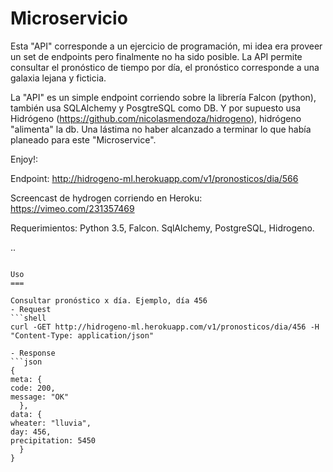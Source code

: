 Microservicio
===============================

Esta "API" corresponde a un ejercicio de programación, mi idea era proveer un set de endpoints pero finalmente no ha sido posible. La API permite consultar el pronóstico de tiempo por día, el pronóstico corresponde a una galaxia lejana y ficticia.

La "API" es un simple endpoint corriendo sobre la librería Falcon (python), también usa SQLAlchemy y PosgtreSQL como DB. Y por supuesto usa Hidrógeno (https://github.com/nicolasmendoza/hidrogeno), hidrógeno "alimenta" la db. 
Una lástima no haber alcanzado a terminar lo que había planeado para este "Microservice".  

Enjoy!:

Endpoint: http://hidrogeno-ml.herokuapp.com/v1/pronosticos/dia/566

Screencast de hydrogen corriendo en Heroku: https://vimeo.com/231357469

Requerimientos: Python 3.5, Falcon. SqlAlchemy, PostgreSQL, Hidrogeno.

..
```

Uso
===

Consultar pronóstico x día. Ejemplo, día 456
- Request
```shell
curl -GET http://hidrogeno-ml.herokuapp.com/v1/pronosticos/dia/456 -H "Content-Type: application/json"

- Response
```json
{
meta: {
code: 200,
message: "OK"
  },
data: {
wheater: "lluvia",
day: 456,
precipitation: 5450
  }
}
```
